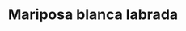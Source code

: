 ---
title: Mariposa blanca labrada
date: 
draft: false

# descripcion
description : Dije de plata 925 y nácar

materials: Plata 925

color: Plateado y nácar blanco

dimensions: 3,7cm largo

code: 02-25-0623

type: "Dijes"

categories: []

price: $4.790,00

# Images
# first image will be shown in the product page
images:
  # - image: "images/path_to_image"
  # La ubicacion de las imagenes es imagenes/Dijes/Dijes.Nácar/02-25-0623-mariposa-blanca-labrada
  - image: "./images/dijes/nácar/02-25-0623.JPG"
---